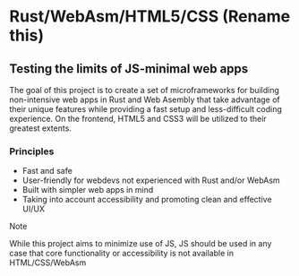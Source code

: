# Rust/WebAsm/HTML5/CSS (Rename this)

## Testing the limits of JS-minimal web apps

The goal of this project is to create a set of microframeworks for building non-intensive web apps in Rust and Web Asembly that take advantage of their unique features while providing a fast setup and less-difficult coding experience. On the frontend, HTML5 and CSS3 will be utilized to their greatest extents.

### Principles
- Fast and safe
- User-friendly for webdevs not experienced with Rust and/or WebAsm
- Built with simpler web apps in mind
- Taking into account accessibility and promoting clean and effective UI/UX

> [!NOTE]
> While this project aims to minimize use of JS, JS should be used in any case that core functionality or accessibility is not available in HTML/CSS/WebAsm 

